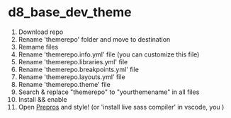 # d8_base_dev_theme

1. Download repo
2. Rename 'themerepo' folder and move to destination
3. Remame files
  1. Rename 'themerepo.info.yml' file (you can customize this file)
  2. Rename 'themerepo.libraries.yml' file
  3. Rename 'themerepo.breakpoints.yml' file
  4. Rename 'themerepo.layouts.yml' file
  5. Rename 'themerepo.theme' file
4. Search & replace "themerepo" to "yourthemename" in all files
5. Install && enable
6. Open [Prepros](https://prepros.io) and style! (or 'install live sass compiler' in vscode, you )